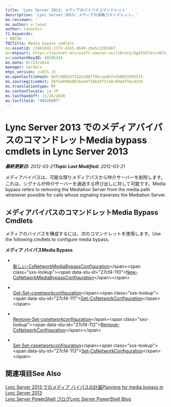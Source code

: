 ```yaml
---
title: 'Lync Server 2013: メディアのバイパスコマンドレット'
description: 'Lync Server 2013: メディアの省略コマンドレット。'
ms.reviewer: ''
ms.author: v-lanac
author: lanachin
f1.keywords:
- NOCSH
TOCTitle: Media bypass cmdlets
ms:assetid: c3463dd2-2372-41b5-8b49-cbe5c2261b6f
ms:mtpsurl: https://technet.microsoft.com/en-us/library/Gg415674(v=OCS.15)
ms:contentKeyID: 48185334
ms.date: 07/23/2014
manager: serdars
mtps_version: v=OCS.15
ms.openlocfilehash: bbfc8802df332e1887f95cae4bfe1b08519935f5
ms.sourcegitcommit: 36fee89bb887bea4f18b19f17a8c69daf5bc423d
ms.translationtype: MT
ms.contentlocale: ja-JP
ms.lasthandoff: 11/26/2020
ms.locfileid: "49425697"
---
```

# <a name="media-bypass-cmdlets-in-lync-server-2013"></a><span data-ttu-id="27cf4-103">Lync Server 2013 でのメディアバイパスのコマンドレット</span><span class="sxs-lookup"><span data-stu-id="27cf4-103">Media bypass cmdlets in Lync Server 2013</span></span>

<div data-xmlns="http://www.w3.org/1999/xhtml">

<div class="topic" data-xmlns="http://www.w3.org/1999/xhtml" data-msxsl="urn:schemas-microsoft-com:xslt" data-cs="https://msdn.microsoft.com/">

<div data-asp="https://msdn2.microsoft.com/asp">



</div>

<div id="mainSection">

<div id="mainBody"><span data-ttu-id="27cf4-104">

<span> </span></span><span class="sxs-lookup"><span data-stu-id="27cf4-104">

<span> </span></span></span>

<span data-ttu-id="27cf4-105">_**最終更新日:** 2012-03-21_</span><span class="sxs-lookup"><span data-stu-id="27cf4-105">_**Topic Last Modified:** 2012-03-21_</span></span>

<span data-ttu-id="27cf4-106">メディアバイパスは、可能な限りメディアパスから仲介サーバーを削除します。これは、シグナルが仲介サーバーを通過する呼び出しに対して可能です。</span><span class="sxs-lookup"><span data-stu-id="27cf4-106">Media bypass refers to removing the Mediation Server from the media path whenever possible for calls whose signaling traverses the Mediation Server.</span></span>

<div>

## <a name="media-bypass-cmdlets"></a><span data-ttu-id="27cf4-107">メディアバイパスのコマンドレット</span><span class="sxs-lookup"><span data-stu-id="27cf4-107">Media Bypass Cmdlets</span></span>

<span data-ttu-id="27cf4-108">メディアのバイパスを構成するには、次のコマンドレットを使用します。</span><span class="sxs-lookup"><span data-stu-id="27cf4-108">Use the following cmdlets to configure media bypass.</span></span>

<span data-ttu-id="27cf4-109">**メディア バイパス**</span><span class="sxs-lookup"><span data-stu-id="27cf4-109">**Media Bypass**</span></span>

  - <span></span>  
    <span data-ttu-id="27cf4-110">[新しい-CsNetworkMediaBypassConfiguration](https://technet.microsoft.com/library/Gg425718(v=OCS.15))</span><span class="sxs-lookup"><span data-stu-id="27cf4-110">[New-CsNetworkMediaBypassConfiguration](https://technet.microsoft.com/library/Gg425718(v=OCS.15))</span></span>

<!-- end list -->

  - <span></span>  
    <span data-ttu-id="27cf4-111">[Get-Set-csnetworkconfiguration](https://technet.microsoft.com/library/Gg398140(v=OCS.15))</span><span class="sxs-lookup"><span data-stu-id="27cf4-111">[Get-CsNetworkConfiguration](https://technet.microsoft.com/library/Gg398140(v=OCS.15))</span></span>

  - <span></span>  
    <span data-ttu-id="27cf4-112">[Remove-Set-csnetworkconfiguration](https://technet.microsoft.com/library/Gg398938(v=OCS.15))</span><span class="sxs-lookup"><span data-stu-id="27cf4-112">[Remove-CsNetworkConfiguration](https://technet.microsoft.com/library/Gg398938(v=OCS.15))</span></span>

  - <span></span>  
    <span data-ttu-id="27cf4-113">[Set-Set-csnetworkconfiguration](https://technet.microsoft.com/library/Gg398927(v=OCS.15))</span><span class="sxs-lookup"><span data-stu-id="27cf4-113">[Set-CsNetworkConfiguration](https://technet.microsoft.com/library/Gg398927(v=OCS.15))</span></span>

</div>

<div>

## <a name="see-also"></a><span data-ttu-id="27cf4-114">関連項目</span><span class="sxs-lookup"><span data-stu-id="27cf4-114">See Also</span></span>


[<span data-ttu-id="27cf4-115">Lync Server 2013 でのメディア バイパスの計画</span><span class="sxs-lookup"><span data-stu-id="27cf4-115">Planning for media bypass in Lync Server 2013</span></span>](lync-server-2013-planning-for-media-bypass.md)  
[<span data-ttu-id="27cf4-116">Lync Server PowerShell ブログ</span><span class="sxs-lookup"><span data-stu-id="27cf4-116">Lync Server PowerShell Blog</span></span>](https://go.microsoft.com/fwlink/p/?linkid=203150)  
  

<span data-ttu-id="27cf4-117"></div>

</div>

<span> </span>

</div>

</div>

</span><span class="sxs-lookup"><span data-stu-id="27cf4-117"></div>

</div>

<span> </span>

</div>

</div>

</span></span></div>

